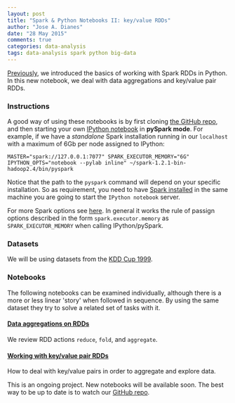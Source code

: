 ```yaml
---
layout: post
title: "Spark & Python Notebooks II: key/value RDDs"
author: "Jose A. Dianes"
date: "28 May 2015"
comments: true
categories: data-analysis   
tags: data-analysis spark python big-data
---
```


[Previously](), we introduced the basics of working with Spark RDDs in Python. 
In this new notebook, we deal with data aggregations and key/value pair RDDs. 

### Instructions  

A good way of using these notebooks is by first cloning [the GitHub repo](https://github.com/jadianes/spark-py-notebooks), and then 
starting your own [IPython notebook](http://ipython.org/notebook.html) in 
**pySpark mode**. For example, if we have a *standalone* Spark installation
running in our `localhost` with a maximum of 6Gb per node assigned to IPython:  

    MASTER="spark://127.0.0.1:7077" SPARK_EXECUTOR_MEMORY="6G" IPYTHON_OPTS="notebook --pylab inline" ~/spark-1.2.1-bin-hadoop2.4/bin/pyspark

Notice that the path to the `pyspark` command will depend on your specific 
installation. So as requirement, you need to have
[Spark installed](https://spark.apache.org/docs/latest/index.html) in 
the same machine you are going to start the `IPython notebook` server.     

For more Spark options see [here](https://spark.apache.org/docs/latest/spark-standalone.html). In general it works the rule of passign options 
described in the form `spark.executor.memory` as `SPARK_EXECUTOR_MEMORY` when
calling IPython/pySpark.   
 
### Datasets  

We will be using datasets from the [KDD Cup 1999](http://kdd.ics.uci.edu/databases/kddcup99/kddcup99.html).

### Notebooks  

The following notebooks can be examined individually, although there is a more
or less linear 'story' when followed in sequence. By using the same dataset
they try to solve a related set of tasks with it.  
 
#### [Data aggregations on RDDs](http://nbviewer.ipython.org/github/jadianes/spark-py-notebooks/blob/master/nb5-rdd-aggregations/nb5-rdd-aggregations.ipynb)  

We review RDD actions `reduce`, `fold`, and `aggregate`.  
  
#### [Working with key/value pair RDDs](http://nbviewer.ipython.org/github/jadianes/spark-py-notebooks/blob/master/nb6-rdd-key-value/nb6-rdd-key-value.ipynb)

How to deal with key/value pairs in order to aggregate and explore data.  

This is an ongoing project. New notebooks will be available soon. The best way
to be up to date is to watch our [GitHub repo](https://github.com/jadianes/spark-py-notebooks).